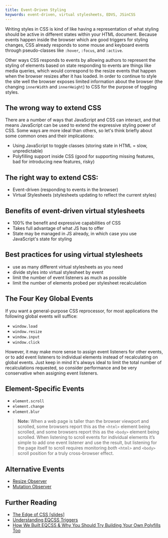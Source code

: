 ```yaml
---
title: Event-Driven Styling
keywords: event-driven, virtual stylesheets, EDVS, JSinCSS
---
```


Writing styles in CSS is kind of like having a representation of what styling should be active in different states within your HTML document. Because events happen inside the browser which are good triggers for styling changes, CSS already responds to some mouse and keyboard events through pseudo-classes like `:hover`, `:focus`, and `:active`.

Other ways CSS responds to events by allowing authors to represent the styling of elements based on state responding to events are things like media queries, which would correspond to the resize events that happen when the browser resizes after it has loaded. In order to continue to style the site well the browser exposes limited information about the browser (the changing `innerWidth` and `innerHeight`) to CSS for the purpose of toggling styles.

## The wrong way to extend CSS

There are a number of ways that JavaScript and CSS can interact, and that means JavaScript can be used to extend the expressive styling power of CSS. Some ways are more ideal than others, so let's think briefly about some common ones and their implications:

- Using JavaScript to toggle classes (storing state in HTML = slow, unpredictable)
- Polyfilling support inside CSS (good for supporting missing features, bad for introducing new features, risky)

## The right way to extend CSS:

- Event-driven (responding to events in the browser)
- Virtual Stylesheets (stylesheets updating to reflect the current styles)

## Benefits of event-driven virtual stylesheets

- 100% the benefit and expressive capabilities of CSS
- Takes full advantage of what JS has to offer
- State may be managed in JS already, in which case you use JavaScript's state for styling

## Best practices for using virtual stylesheets

- use as many different virtual stylesheets as you need
- divide styles into virtual stylesheet by event
- limit the number of event listeners as much as possible
- limit the number of elements probed per stylesheet recalculation

## The Four Key Global Events

If you want a general-purpose CSS reprocessor, for most applications the following global events will suffice:

- `window.load`
- `window.resize`
- `window.input`
- `window.click`

However, it may make more sense to assign event listeners for other events, or to add event listeners to individual elements instead of recalculating on global events. Just keep in mind it's always ideal to limit the total number of recalculations requested, so consider performance and be very conservative when assigning event listeners.

## Element-Specific Events

- `element.scroll`
- `element.change`
- `element.blur`

> **Note:** When a web page is taller than the browser viewport and scrolled, some browsers report this as the `<html>` element being scrolled, and some browsers report this as the `<body>` element being scrolled. When listening to scroll events for individual elements it’s simple to add one event listener and use the result, but listening for the page itself to scroll requires monitoring _both_ `<html>` and `<body>` scroll position for a truly cross-browser effect.

## Alternative Events

- [Resize Observer](http://rawgit.com/WICG/ResizeObserver/master/index.html)
- [Mutation Observer](https://developer.mozilla.org/en/docs/Web/API/MutationObserver)

## Further Reading

- [The Edge of CSS [slides]](https://speakerdeck.com/tomhodgins/the-edge-of-css)
- [Understanding EQCSS Triggers](https://codepen.io/tomhodgins/post/understanding-eqcss-triggers)
- [How We Built EQCSS & Why You Should Try Building Your Own Polyfills Too](https://www.sitepoint.com/how-we-built-eqcss-why-you-should-try-building-your-own-polyfills-too)